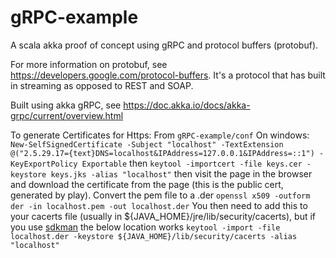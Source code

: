 # gRPC-example
A scala akka proof of concept using gRPC and protocol buffers (protobuf).

For more information on protobuf, see https://developers.google.com/protocol-buffers. It's a protocol that has built in streaming as opposed to REST and SOAP.

Built using akka gRPC, see https://doc.akka.io/docs/akka-grpc/current/overview.html


To generate Certificates for Https:
From `gRPC-example/conf`
On windows:
`New-SelfSignedCertificate -Subject "localhost" -TextExtension @("2.5.29.17={text}DNS=localhost&IPAddress=127.0.0.1&IPAddress=::1") -KeyExportPolicy Exportable`
then
`keytool -importcert -file keys.cer -keystore keys.jks -alias "localhost"`
then visit the page in the browser and download the certificate from the page (this is the public cert, generated by play).
Convert the pem file to a .der
`openssl x509 -outform der -in localhost.pem -out localhost.der`
You then need to add this to your cacerts file (usually in ${JAVA_HOME}/jre/lib/security/cacerts), but if you use [sdkman](https://sdkman.io/) the below location works
`keytool -import -file localhost.der -keystore ${JAVA_HOME}/lib/security/cacerts -alias "localhost"`